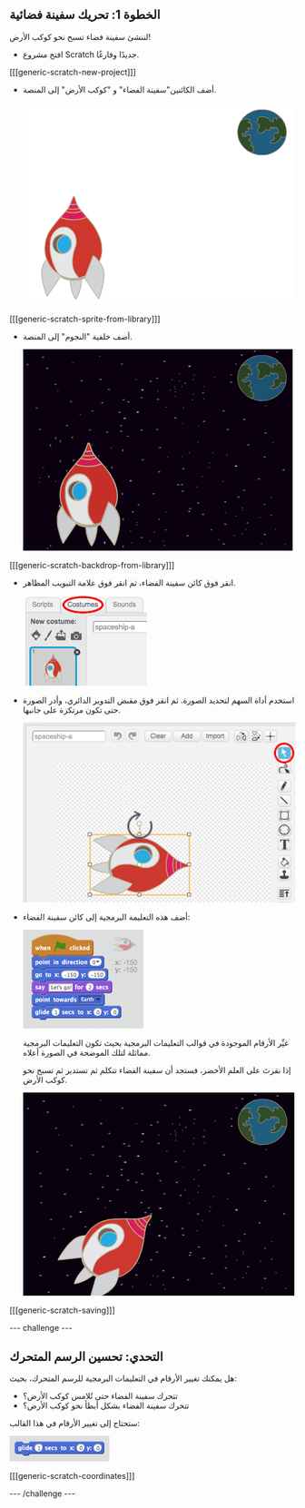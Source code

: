 ## الخطوة 1: تحريك سفينة فضائية

لننشئ سفينة فضاء تسبح نحو كوكب الأرض!

+ افتح مشروع Scratch جديدًا وفارغًا.

[[[generic-scratch-new-project]]]

+ أضف الكائنين"سفينة الفضاء" و "كوكب الأرض" إلى المنصة.
    
    ![الكائنين سفينة الفضاء و كوكب الأرض](images/space-sprites.png)

[[[generic-scratch-sprite-from-library]]]

+ أضف خلفية "النجوم" إلى المنصة.
    
    ![خلفية الفضاء](images/space-backdrop.png)

[[[generic-scratch-backdrop-from-library]]]

+ انقر فوق كائن سفينة الفضاء، ثم انقر فوق علامة التبويب المظاهر.
    
    ![مظهر الكائن](images/space-costume.png)

+ استخدم أداة السهم لتحديد الصورة. ثم انقر فوق مقبض التدوير الدائري، وأدر الصورة حتى تكون مرتكزة على جانبها.
    
    ![تدوير المظهر](images/space-rotate.png)

+ أضف هذه التعليمة البرمجية إلى كائن سفينة الفضاء:
    
    ![التعليمات البرمجية لسفينة الفضائية](images/space-animate.png)
    
    غيِّر الأرقام الموجودة في قوالب التعليمات البرمجية بحيث تكون التعليمات البرمجية مماثلة لتلك الموضحة في الصورة أعلاه.
    
    إذا نقرتَ على العلم الأخضر، فستجد أن سفينة الفضاء تتكلم ثم تستدير ثم تسبح نحو كوكب الأرض.
    
    ![اختبار تحرك سفينة الفضاء](images/space-animate-stage.png)

[[[generic-scratch-saving]]]

\--- challenge \---

## التحدي: تحسين الرسم المتحرك

هل يمكنك تغيير الأرقام في التعليمات البرمجية للرسم المتحرك، بحيث:

+ تتحرك سفينة الفضاء حتى تُلامس كوكب الأرض؟
+ تتحرك سفينة الفضاء بشكل أبطأ نحو كوكب الأرض؟

ستحتاج إلى تغيير الأرقام في هذا القالب:

![منع الإنزلاق](images/space-glide.png)

[[[generic-scratch-coordinates]]]

\--- /challenge \---